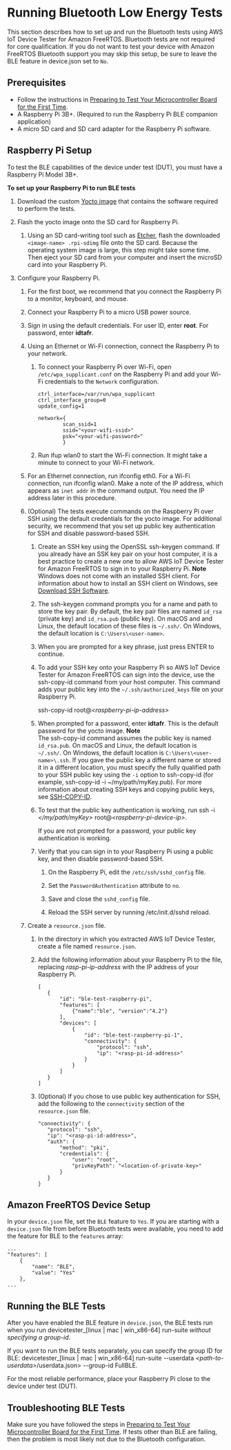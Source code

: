 # Running Bluetooth Low Energy Tests<a name="dt-bt"></a>

This section describes how to set up and run the Bluetooth tests using AWS IoT Device Tester for Amazon FreeRTOS\. Bluetooth tests are not required for core qualification\. If you do not want to test your device with Amazon FreeRTOS Bluetooth support you may skip this setup, be sure to leave the BLE feature in device\.json set to `No`\.

## Prerequisites<a name="dt-bt-prereq"></a>
+ Follow the instructions in [Preparing to Test Your Microcontroller Board for the First Time](qual-steps.md)\.
+ A Raspberry Pi 3B\+\. \(Required to run the Raspberry Pi BLE companion application\)
+ A micro SD card and SD card adapter for the Raspberry Pi software\.

## Raspberry Pi Setup<a name="dt-bt-pi-setup"></a>

To test the BLE capabilities of the device under test \(DUT\), you must have a Raspberry Pi Model 3B\+\.

**To set up your Raspberry Pi to run BLE tests**

1. Download the custom [Yocto image](https://d232ctwt5kahio.cloudfront.net/afr/IDT_AFR_BLE_RaspberryPi_1.0.0.rpi-sdimg) that contains the software required to perform the tests\.

1. Flash the yocto image onto the SD card for Raspberry Pi\.

   1. Using an SD card\-writing tool such as [Etcher](https://www.balena.io/etcher), flash the downloaded `<image-name> .rpi-sdimg` file onto the SD card\. Because the operating system image is large, this step might take some time\. Then eject your SD card from your computer and insert the microSD card into your Raspberry Pi\.

1. Configure your Raspberry Pi\.

   1. For the first boot, we recommend that you connect the Raspberry Pi to a monitor, keyboard, and mouse\.

   1. Connect your Raspberry Pi to a micro USB power source\.

   1. Sign in using the default credentials\. For user ID, enter **root**\. For password, enter **idtafr**\.

   1. Using an Ethernet or Wi\-Fi connection, connect the Raspberry Pi to your network\.

      1. To connect your Raspberry Pi over Wi\-Fi, open `/etc/wpa_supplicant.conf` on the Raspberry Pi and add your Wi\-Fi credentials to the `Network` configuration\.

         ```
         ctrl_interface=/var/run/wpa_supplicant
         ctrl_interface_group=0
         update_config=1
         
         network={
                 scan_ssid=1
                 ssid="<your-wifi-ssid>"
                 psk="<your-wifi-password>"
                 }
         ```

      1. Run ifup wlan0 to start the Wi\-Fi connection\. It might take a minute to connect to your Wi\-Fi network\.

   1. For an Ethernet connection, run ifconfig eth0\. For a Wi\-Fi connection, run ifconfig wlan0\. Make a note of the IP address, which appears as `inet addr` in the command output\. You need the IP address later in this procedure\. 

   1. \(Optional\) The tests execute commands on the Raspberry Pi over SSH using the default credentials for the yocto image\. For additional security, we recommend that you set up public key authentication for SSH and disable password\-based SSH\.

      1. Create an SSH key using the OpenSSL ssh\-keygen command\. If you already have an SSK key pair on your host computer, it is a best practice to create a new one to allow AWS IoT Device Tester for Amazon FreeRTOS to sign in to your Raspberry Pi\.
**Note**  
Windows does not come with an installed SSH client\. For information about how to install an SSH client on Windows, see [Download SSH Software](hhttps://www.ssh.com/ssh/#sec-Download-client-software)\.

      1. The ssh\-keygen command prompts you for a name and path to store the key pair\. By default, the key pair files are named `id_rsa` \(private key\) and `id_rsa.pub` \(public key\)\. On macOS and and Linux, the default location of these files is `~/.ssh/`\. On Windows, the default location is `C:\Users\<user-name>`\.

      1. When you are prompted for a key phrase, just press ENTER to continue\.

      1. To add your SSH key onto your Raspberry Pi so AWS IoT Device Tester for Amazon FreeRTOS can sign into the device, use the ssh\-copy\-id command from your host computer\. This command adds your public key into the `~/.ssh/authorized_keys` file on your Raspberry Pi\.

         ssh\-copy\-id root@*<raspberry\-pi\-ip\-address>*

      1. When prompted for a password, enter **idtafr**\. This is the default password for the yocto image\.
**Note**  
The ssh\-copy\-id command assumes the public key is named `id_rsa.pub`\. On macOS and Linux, the default location is ` ~/.ssh/`\. On Windows, the default location is `C:\Users\<user-name>\.ssh`\. If you gave the public key a different name or stored it in a different location, you must specify the fully qualified path to your SSH public key using the `-i` option to ssh\-copy\-id \(for example, ssh\-copy\-id \-i \~/my/path/myKey\.pub\)\. For more information about creating SSH keys and copying public keys, see [SSH\-COPY\-ID](https://www.ssh.com/ssh/copy-id)\.

      1. To test that the public key authentication is working, run ssh \-i *</my/path/myKey>* root@*<raspberry\-pi\-device\-ip>*\.

         If you are not prompted for a password, your public key authentication is working\.

      1. Verify that you can sign in to your Raspberry Pi using a public key, and then disable password\-based SSH\.

         1. On the Raspberry Pi, edit the `/etc/ssh/sshd_config` file\.

         1. Set the `PasswordAuthentication` attribute to `no`\.

         1. Save and close the `sshd_config` file\.

         1. Reload the SSH server by running /etc/init\.d/sshd reload\.

   1. Create a `resource.json` file\.

      1. In the directory in which you extracted AWS IoT Device Tester, create a file named `resource.json`\.

      1. Add the following information about your Raspberry Pi to the file, replacing *rasp\-pi\-ip\-address* with the IP address of your Raspberry Pi\.

         ```
         [
         	{
         		"id": "ble-test-raspberry-pi",
         		"features": [
         			{"name":"ble", "version":"4.2"}
         		],
         		"devices": [
         			{
         				"id": "ble-test-raspberry-pi-1",
         				"connectivity": {
         					"protocol": "ssh",
         					"ip": "<rasp-pi-id-address>"
         				}
         			}
         		]
         	}
         ]
         ```

      1. \(Optional\) If you chose to use public key authentication for SSH, add the following to the `connectivity` section of the `resource.json` file\.

         ```
         "connectivity": {
         	"protocol": "ssh",
         	"ip": "<rasp-pi-id-address>",
         	"auth": {
         		"method": "pki",
         		"credentials": {
         			"user": "root",
         			"privKeyPath": "<location-of-private-key>"
         		}
         	}
         }
         ```

## Amazon FreeRTOS Device Setup<a name="afr-device-setup"></a>

In your `device.json` file, set the `BLE` feature to `Yes`\. If you are starting with a `device.json` file from before Bluetooth tests were available, you need to add the feature for BLE to the `features` array:

```
...
"features": [
	{
		"name": "BLE",
		"value": "Yes"
	},
...
```

## Running the BLE Tests<a name="running-ble-test"></a>

After you have enabled the BLE feature in `device.json`, the BLE tests run when you run devicetester\_\[linux \| mac \| win\_x86\-64\] run\-suite *without specifying a group\-id*\.

If you want to run the BLE tests separately, you can specify the group ID for BLE: devicetester\_\[linux \| mac \| win\_x86\-64\] run\-suite \-\-userdata *<path\-to\-userdata>*/userdata\.json> \-\-group\-id FullBLE\.

For the most reliable performance, place your Raspberry Pi close to the device under test \(DUT\)\.

## Troubleshooting BLE Tests<a name="troubleshooting-ble"></a>

Make sure you have followed the steps in [Preparing to Test Your Microcontroller Board for the First Time](qual-steps.md)\. If tests other than BLE are failing, then the problem is most likely not due to the Bluetooth configuration\.